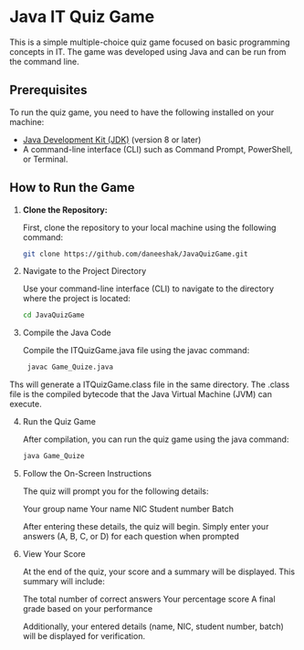 # Java IT Quiz Game

This is a simple multiple-choice quiz game focused on basic programming concepts in IT. The game was developed using Java and can be run from the command line.

## Prerequisites

To run the quiz game, you need to have the following installed on your machine:

- [Java Development Kit (JDK)](https://www.oracle.com/java/technologies/javase-jdk11-downloads.html) (version 8 or later)
- A command-line interface (CLI) such as Command Prompt, PowerShell, or Terminal.

## How to Run the Game

1. **Clone the Repository:**

   First, clone the repository to your local machine using the following command:

   ```bash
   git clone https://github.com/daneeshak/JavaQuizGame.git


 2. Navigate to the Project Directory

    Use your command-line interface (CLI) to navigate to the directory where the project is located:

    ```bash
    cd JavaQuizGame

3. Compile the Java Code

   Compile the ITQuizGame.java file using the javac command:

      ```bash
       javac Game_Quize.java

 Ths will generate a ITQuizGame.class file in the same directory. The .class file is the compiled bytecode that the Java Virtual Machine (JVM) can execute.

4. Run the Quiz Game

    After compilation, you can run the quiz game using the java command:

    ```bash
    java Game_Quize

5. Follow the On-Screen Instructions

    The quiz will prompt you for the following details:

    Your group name
    Your name
    NIC
    Student number
    Batch

    After entering these details, the quiz will begin. Simply enter your answers (A, B, C, or D) for each question when prompted

6. View Your Score

    At the end of the quiz, your score and a summary will be displayed. This summary will include:

    The total number of correct answers
    Your percentage score
    A final grade based on your performance
    
    Additionally, your entered details (name, NIC, student number, batch) will be displayed for verification.

    
